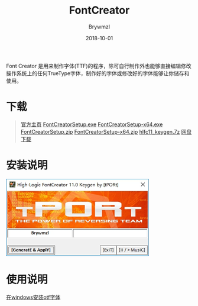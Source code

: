 ﻿---
layout:     post
title:      FontCreator
date:       2018-10-01
author:     Brywmzl
catalog: true
tags: [字体]
categories: 
---
Font Creator 是用来制作字体(TTF)的程序，除可自行制作外也能够直接编辑修改操作系统上的任何TrueType字体，制作好的字体或修改好的字体能够让你储存和使用。

<!--more-->

# 下载
> [官方主页](https://www.high-logic.com/font-editor/fontcreator)
> [FontCreatorSetup.exe](https://www.high-logic.com/FontCreatorSetup.exe)
> [FontCreatorSetup-x64.exe](https://www.high-logic.com/FontCreatorSetup-x64.exe)
> [FontCreatorSetup.zip](https://www.high-logic.com/FontCreatorSetup.zip)
> [FontCreatorSetup-x64.zip](https://www.high-logic.com/FontCreatorSetup-x64.zip)
> [hlfc11_keygen.7z](https://www.lanzous.com/i1zzylg)
> [网盘下载](https://pan.baidu.com/s/1ISbz-YnPuliYhuONL_a9wg)

# 安装说明
![](/img/FontCreator/1.jpg)

# 使用说明
[在windows安装otf字体](https://www.zcool.com.cn/article/ZNDA0NTk2.html)